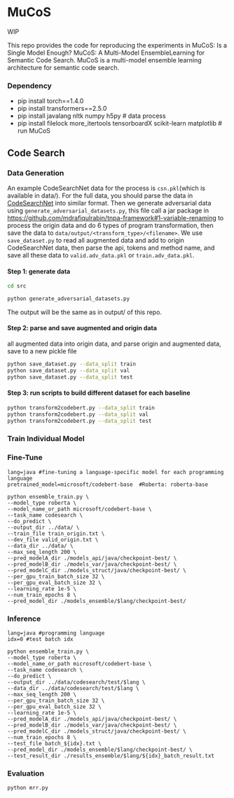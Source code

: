 # MuCoS
WIP

This repo provides the code for reproducing the experiments in MuCoS: Is a Single Model Enough? MuCoS: A Multi-Model EnsembleLearning for Semantic Code Search. MuCoS is a multi-model ensemble learning architecture for semantic code search.

### Dependency

- pip install torch==1.4.0
- pip install transformers==2.5.0
- pip install javalang nltk numpy h5py # data process
- pip install filelock more_itertools tensorboardX scikit-learn matplotlib # run MuCoS

## Code Search

### Data Generation
An example CodeSearchNet data for the process is `csn.pkl`(which is available in data/). For the full data, you should parse the data in [CodeSearchNet](https://github.com/github/CodeSearchNet) into similar format.
Then we generate adversarial data using `generate_adversarial_datasets.py`, this file call a jar package in https://github.com/mdrafiqulrabin/tnpa-framework#1-variable-renaming to process the origin data and do 6 types of program transformation, then save the data to `data/output/<transform_type>/<filename>`. 
We use `save_dataset.py` to read all augmented data and add to origin CodeSearchNet data, then parse the api, tokens and method name, and save all these data to `valid.adv_data.pkl` or `train.adv_data.pkl`. 


#### Step 1: generate data
```bash
cd src

python generate_adversarial_datasets.py
```
The output will be the same as in output/ of this repo.

#### Step 2: parse and save augmented and origin data 
all augmented data into origin data, and parse origin and augmented data, save to a new pickle file
```bash
python save_dataset.py --data_split train
python save_dataset.py --data_split val
python save_dataset.py --data_split test
```


#### Step 3: run scripts to build different dataset for each baseline

```bash
python transform2codebert.py --data_split train
python transform2codebert.py --data_split val
python transform2codebert.py --data_split test

```
### Train Individual Model
### Fine-Tune

```shell
lang=java #fine-tuning a language-specific model for each programming language
pretrained_model=microsoft/codebert-base  #Roberta: roberta-base

python ensemble_train.py \
--model_type roberta \
--model_name_or_path microsoft/codebert-base \
--task_name codesearch \
--do_predict \
--output_dir ../data/ \
--train_file train_origin.txt \
--dev_file valid_origin.txt \
--data_dir ../data/ \
--max_seq_length 200 \
--pred_modelA_dir ./models_api/java/checkpoint-best/ \
--pred_modelB_dir ./models_var/java/checkpoint-best/ \
--pred_modelC_dir ./models_struct/java/checkpoint-best/ \
--per_gpu_train_batch_size 32 \
--per_gpu_eval_batch_size 32 \
--learning_rate 1e-5 \
--num_train_epochs 8 \
--pred_model_dir ./models_ensemble/$lang/checkpoint-best/
```

### Inference

```shell
lang=java #programming language
idx=0 #test batch idx

python ensemble_train.py \
--model_type roberta \
--model_name_or_path microsoft/codebert-base \
--task_name codesearch \
--do_predict \
--output_dir ../data/codesearch/test/$lang \
--data_dir ../data/codesearch/test/$lang \
--max_seq_length 200 \
--per_gpu_train_batch_size 32 \
--per_gpu_eval_batch_size 32 \
--learning_rate 1e-5 \
--pred_modelA_dir ./models_api/java/checkpoint-best/ \
--pred_modelB_dir ./models_var/java/checkpoint-best/ \
--pred_modelC_dir ./models_struct/java/checkpoint-best/ \
--num_train_epochs 8 \
--test_file batch_${idx}.txt \
--pred_model_dir ./models_ensemble/$lang/checkpoint-best/ \
--test_result_dir ./results_ensemble/$lang/${idx}_batch_result.txt 
```

### Evaluation

```shell
python mrr.py
```

